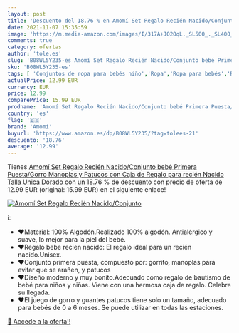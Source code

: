 ```yaml
---
layout: post
title: 'Descuento del 18.76 % en Amomí Set Regalo Recién Nacido/Conjunto '
date: 2021-11-07 15:35:59
image: 'https://m.media-amazon.com/images/I/317A+JQ2OqL._SL500_._SL400_.jpg'
comments: true
category: ofertas
author: 'tole.es'
slug: 'B08WL5Y235-es Amomí Set Regalo Recién Nacido/Conjunto bebé Primera...'
sku: 'B08WL5Y235-es'
tags: [ 'Conjuntos de ropa para bebés niño','Ropa','Ropa para bebés','Ropa para bebés niño','amomí','bebé','nacido','recién', ]
actualPrice: 12.99 EUR
currency: EUR
price: 12.99
comparePrice: 15.99 EUR
prodname: 'Amomí Set Regalo Recién Nacido/Conjunto bebé Primera Puesta/Gorro  Manoplas y Patucos con Caja de Regalo para recién Nacido Talla Unica  Dorado '
country: 'es'
flag: '🇪🇸'
brand: 'Amomí'
buyurl: 'https://www.amazon.es/dp/B08WL5Y235/?tag=tolees-21'
descuento: '18.76'
average: '12.99'
---
```


Tienes [Amomí Set Regalo Recién Nacido/Conjunto bebé Primera Puesta/Gorro  Manoplas y Patucos con Caja de Regalo para recién Nacido Talla Unica  Dorado ](https://www.amazon.es/dp/B08WL5Y235/?tag=tolees-21) con un 18.76 % de descuento con precio de oferta de 12.99 EUR (original: 15.99 EUR) en el siguiente enlace!

[![Amomí Set Regalo Recién Nacido/Conjunto ](https://m.media-amazon.com/images/I/317A+JQ2OqL._SL500_._SL400_.jpg)](https://www.amazon.es/dp/B08WL5Y235/?tag=tolees-21)

ℹ️:

- ❤Material: 100% Algodón.Realizado 100% algodón. Antialérgico y suave, lo mejor para la piel del bebé.
- ❤Regalo bebe recien nacido: El regalo ideal para un recién nacido.Unisex.
- ❤Conjunto primera puesta, compuesto por: gorrito, manoplas para evitar que se arañen, y patucos
- ❤Diseño moderno y muy bonito.Adecuado como regalo de bautismo de bebé para niños y niñas. Viene con una hermosa caja de regalo. Celebre su llegada.
- ❤El juego de gorro y guantes patucos tiene solo un tamaño, adecuado para bebés de 0 a 6 meses. Se puede utilizar en todas las estaciones.

[🛒 Accede a la oferta!!](https://www.amazon.es/dp/B08WL5Y235/?tag=tolees-21)

